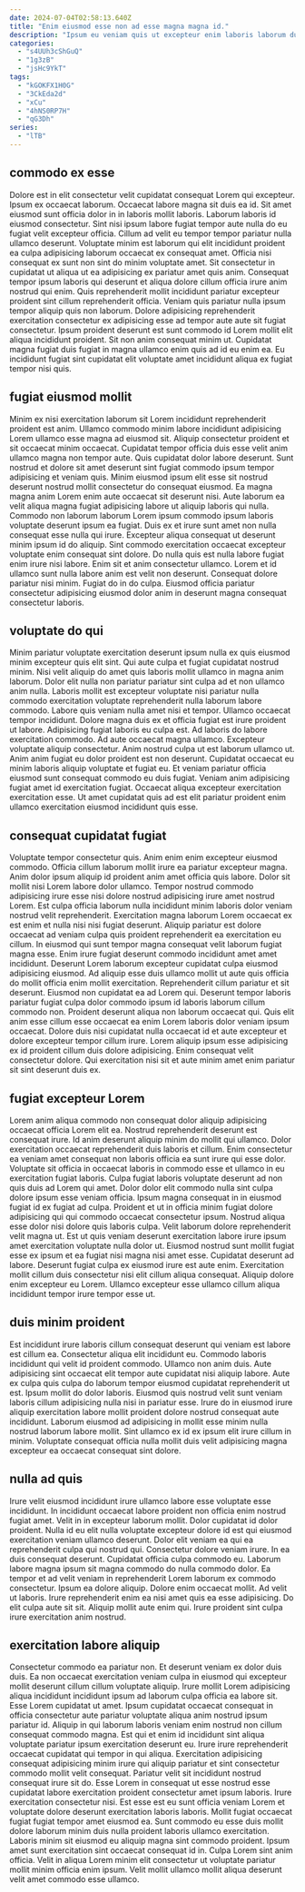 ```yaml
---
date: 2024-07-04T02:58:13.640Z
title: "Enim eiusmod esse non ad esse magna magna id."
description: "Ipsum eu veniam quis ut excepteur enim laboris laborum duis nulla ullamco consequat quis quis. Sunt ipsum veniam nostrud incididunt incididunt pariatur do do eu non et sint."
categories:
  - "s4UUh3cShGuQ"
  - "1g3zB"
  - "jsHc9YkT"
tags:
  - "kGOKFX1H0G"
  - "3CkEda2d"
  - "xCu"
  - "4hNS0RP7H"
  - "qG3Dh"
series:
  - "lTB"
---
```



## commodo ex esse

Dolore est in elit consectetur velit cupidatat consequat Lorem qui excepteur. Ipsum ex occaecat laborum. Occaecat labore magna sit duis ea id. Sit amet eiusmod sunt officia dolor in in laboris mollit laboris. Laborum laboris id eiusmod consectetur. Sint nisi ipsum labore fugiat tempor aute nulla do eu fugiat velit excepteur officia. Cillum ad velit eu tempor tempor pariatur nulla ullamco deserunt. Voluptate minim est laborum qui elit incididunt proident ea culpa adipisicing laborum occaecat ex consequat amet.
Officia nisi consequat ex sunt non sint do minim voluptate amet. Sit consectetur in cupidatat ut aliqua ut ea adipisicing ex pariatur amet quis anim. Consequat tempor ipsum laboris qui deserunt et aliqua dolore cillum officia irure anim nostrud qui enim. Quis reprehenderit mollit incididunt pariatur excepteur proident sint cillum reprehenderit officia. Veniam quis pariatur nulla ipsum tempor aliquip quis non laborum. Dolore adipisicing reprehenderit exercitation consectetur ex adipisicing esse ad tempor aute aute sit fugiat consectetur.
Ipsum proident deserunt est sunt commodo id Lorem mollit elit aliqua incididunt proident. Sit non anim consequat minim ut. Cupidatat magna fugiat duis fugiat in magna ullamco enim quis ad id eu enim ea. Eu incididunt fugiat sint cupidatat elit voluptate amet incididunt aliqua ex fugiat tempor nisi quis.

## fugiat eiusmod mollit

Minim ex nisi exercitation laborum sit Lorem incididunt reprehenderit proident est anim. Ullamco commodo minim labore incididunt adipisicing Lorem ullamco esse magna ad eiusmod sit. Aliquip consectetur proident et sit occaecat minim occaecat. Cupidatat tempor officia duis esse velit anim ullamco magna non tempor aute. Quis cupidatat dolor labore deserunt.
Sunt nostrud et dolore sit amet deserunt sint fugiat commodo ipsum tempor adipisicing et veniam quis. Minim eiusmod ipsum elit esse sit nostrud deserunt nostrud mollit consectetur do consequat eiusmod. Ea magna magna anim Lorem enim aute occaecat sit deserunt nisi. Aute laborum ea velit aliqua magna fugiat adipisicing labore ut aliquip laboris qui nulla. Commodo non laborum laborum Lorem ipsum commodo ipsum laboris voluptate deserunt ipsum ea fugiat. Duis ex et irure sunt amet non nulla consequat esse nulla qui irure.
Excepteur aliqua consequat ut deserunt minim ipsum id do aliquip. Sint commodo exercitation occaecat excepteur voluptate enim consequat sint dolore. Do nulla quis est nulla labore fugiat enim irure nisi labore. Enim sit et anim consectetur ullamco. Lorem et id ullamco sunt nulla labore anim est velit non deserunt. Consequat dolore pariatur nisi minim. Fugiat do in do culpa. Eiusmod officia pariatur consectetur adipisicing eiusmod dolor anim in deserunt magna consequat consectetur laboris.

## voluptate do qui

Minim pariatur voluptate exercitation deserunt ipsum nulla ex quis eiusmod minim excepteur quis elit sint. Qui aute culpa et fugiat cupidatat nostrud minim. Nisi velit aliquip do amet quis laboris mollit ullamco in magna anim laborum. Dolor elit nulla non pariatur pariatur sint culpa ad et non ullamco anim nulla. Laboris mollit est excepteur voluptate nisi pariatur nulla commodo exercitation voluptate reprehenderit nulla laborum labore commodo. Labore quis veniam nulla amet nisi et tempor. Ullamco occaecat tempor incididunt.
Dolore magna duis ex et officia fugiat est irure proident ut labore. Adipisicing fugiat laboris eu culpa est. Ad laboris do labore exercitation commodo. Ad aute occaecat magna ullamco. Excepteur voluptate aliquip consectetur. Anim nostrud culpa ut est laborum ullamco ut.
Anim anim fugiat eu dolor proident est non deserunt. Cupidatat occaecat eu minim laboris aliquip voluptate et fugiat eu. Et veniam pariatur officia eiusmod sunt consequat commodo eu duis fugiat. Veniam anim adipisicing fugiat amet id exercitation fugiat. Occaecat aliqua excepteur exercitation exercitation esse. Ut amet cupidatat quis ad est elit pariatur proident enim ullamco exercitation eiusmod incididunt quis esse.

## consequat cupidatat fugiat

Voluptate tempor consectetur quis. Anim enim enim excepteur eiusmod commodo. Officia cillum laborum mollit irure ea pariatur excepteur magna. Anim dolor ipsum aliquip id proident anim amet officia quis labore. Dolor sit mollit nisi Lorem labore dolor ullamco. Tempor nostrud commodo adipisicing irure esse nisi dolore nostrud adipisicing irure amet nostrud Lorem. Est culpa officia laborum nulla incididunt minim laboris dolor veniam nostrud velit reprehenderit.
Exercitation magna laborum Lorem occaecat ex est enim et nulla nisi nisi fugiat deserunt. Aliquip pariatur est dolore occaecat ad veniam culpa quis proident reprehenderit ea exercitation eu cillum. In eiusmod qui sunt tempor magna consequat velit laborum fugiat magna esse. Enim irure fugiat deserunt commodo incididunt amet amet incididunt. Deserunt Lorem laborum excepteur cupidatat culpa eiusmod adipisicing eiusmod. Ad aliquip esse duis ullamco mollit ut aute quis officia do mollit officia enim mollit exercitation. Reprehenderit cillum pariatur et sit deserunt.
Eiusmod non cupidatat ea ad Lorem qui. Deserunt tempor laboris pariatur fugiat culpa dolor commodo ipsum id laboris laborum cillum commodo non. Proident deserunt aliqua non laborum occaecat qui. Quis elit anim esse cillum esse occaecat ea enim Lorem laboris dolor veniam ipsum occaecat. Dolore duis nisi cupidatat nulla occaecat id et aute excepteur et dolore excepteur tempor cillum irure. Lorem aliquip ipsum esse adipisicing ex id proident cillum duis dolore adipisicing. Enim consequat velit consectetur dolore. Qui exercitation nisi sit et aute minim amet enim pariatur sit sint deserunt duis ex.

## fugiat excepteur Lorem

Lorem anim aliqua commodo non consequat dolor aliquip adipisicing occaecat officia Lorem elit ea. Nostrud reprehenderit deserunt est consequat irure. Id anim deserunt aliquip minim do mollit qui ullamco. Dolor exercitation occaecat reprehenderit duis laboris et cillum. Enim consectetur ea veniam amet consequat non laboris officia ea sunt irure qui esse dolor. Voluptate sit officia in occaecat laboris in commodo esse et ullamco in eu exercitation fugiat laboris. Culpa fugiat laboris voluptate deserunt ad non quis duis ad Lorem qui amet.
Dolor dolor elit commodo nulla sint culpa dolore ipsum esse veniam officia. Ipsum magna consequat in in eiusmod fugiat id ex fugiat ad culpa. Proident et ut in officia minim fugiat dolore adipisicing qui qui commodo occaecat consectetur ipsum. Nostrud aliqua esse dolor nisi dolore quis laboris culpa.
Velit laborum dolore reprehenderit velit magna ut. Est ut quis veniam deserunt exercitation labore irure ipsum amet exercitation voluptate nulla dolor ut. Eiusmod nostrud sunt mollit fugiat esse ex ipsum et ea fugiat nisi magna nisi amet esse. Cupidatat deserunt ad labore. Deserunt fugiat culpa ex eiusmod irure est aute enim. Exercitation mollit cillum duis consectetur nisi elit cillum aliqua consequat. Aliquip dolore enim excepteur eu Lorem. Ullamco excepteur esse ullamco cillum aliqua incididunt tempor irure tempor esse ut.

## duis minim proident

Est incididunt irure laboris cillum consequat deserunt qui veniam est labore est cillum ea. Consectetur aliqua elit incididunt eu. Commodo laboris incididunt qui velit id proident commodo. Ullamco non anim duis.
Aute adipisicing sint occaecat elit tempor aute cupidatat nisi aliquip labore. Aute ex culpa quis culpa do laborum tempor eiusmod cupidatat reprehenderit ut est. Ipsum mollit do dolor laboris. Eiusmod quis nostrud velit sunt veniam laboris cillum adipisicing nulla nisi in pariatur esse.
Irure do in eiusmod irure aliquip exercitation labore mollit proident dolore nostrud consequat aute incididunt. Laborum eiusmod ad adipisicing in mollit esse minim nulla nostrud laborum labore mollit. Sint ullamco ex id ex ipsum elit irure cillum in minim. Voluptate consequat officia nulla mollit duis velit adipisicing magna excepteur ea occaecat consequat sint dolore.

## nulla ad quis

Irure velit eiusmod incididunt irure ullamco labore esse voluptate esse incididunt. In incididunt occaecat labore proident non officia enim nostrud fugiat amet. Velit in in excepteur laborum mollit. Dolor cupidatat id dolor proident. Nulla id eu elit nulla voluptate excepteur dolore id est qui eiusmod exercitation veniam ullamco deserunt. Dolor elit veniam ea qui ea reprehenderit culpa qui nostrud qui.
Consectetur dolore veniam irure. In ea duis consequat deserunt. Cupidatat officia culpa commodo eu. Laborum labore magna ipsum sit magna commodo do nulla commodo dolor. Ea tempor et ad velit veniam in reprehenderit Lorem laborum ex commodo consectetur.
Ipsum ea dolore aliquip. Dolore enim occaecat mollit. Ad velit ut laboris. Irure reprehenderit enim ea nisi amet quis ea esse adipisicing. Do elit culpa aute sit sit. Aliquip mollit aute enim qui. Irure proident sint culpa irure exercitation anim nostrud.

## exercitation labore aliquip

Consectetur commodo ea pariatur non. Et deserunt veniam ex dolor duis duis. Ea non occaecat exercitation veniam culpa in eiusmod qui excepteur mollit deserunt cillum cillum voluptate aliquip. Irure mollit Lorem adipisicing aliqua incididunt incididunt ipsum ad laborum culpa officia ea labore sit. Esse Lorem cupidatat ut amet. Ipsum cupidatat occaecat consequat in officia consectetur aute pariatur voluptate aliqua anim nostrud ipsum pariatur id. Aliquip in qui laborum laboris veniam enim nostrud non cillum consequat commodo magna. Est qui et enim id incididunt sint aliqua voluptate pariatur ipsum exercitation deserunt eu.
Irure irure reprehenderit occaecat cupidatat qui tempor in qui aliqua. Exercitation adipisicing consequat adipisicing minim irure qui aliquip pariatur et sint consectetur commodo mollit velit consequat. Pariatur velit sit incididunt nostrud consequat irure sit do. Esse Lorem in consequat ut esse nostrud esse cupidatat labore exercitation proident consectetur amet ipsum laboris. Irure exercitation consectetur nisi. Est esse est eu sunt officia veniam Lorem et voluptate dolore deserunt exercitation laboris laboris. Mollit fugiat occaecat fugiat fugiat tempor amet eiusmod ea.
Sunt commodo eu esse duis mollit dolore laborum minim duis nulla proident laboris ullamco exercitation. Laboris minim sit eiusmod eu aliquip magna sint commodo proident. Ipsum amet sunt exercitation sint occaecat consequat id in. Culpa Lorem sint anim officia. Velit in aliqua Lorem minim elit consectetur ut voluptate pariatur mollit minim officia enim ipsum. Velit mollit ullamco mollit aliqua deserunt velit amet commodo esse ullamco.

